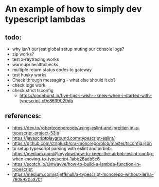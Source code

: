 # An example of how to simply dev typescript lambdas

## todo:

 * why isn't our jest global setup muting our console logs?
 * zip works?
 * test x-raytracing works
 * warmup/ healthchecks
 * multiple return status codes to gateway
 * test husky works
 * Check through messaging - what else should it do?
 * check logs work
 * check strict tsconfig
    * https://codeburst.io/five-tips-i-wish-i-knew-when-i-started-with-typescript-c9e8609029db

## references:

 * https://dev.to/robertcoopercode/using-eslint-and-prettier-in-a-typescript-project-53jb
 * https://javascriptplayground.com/typescript-eslint/
 * https://github.com/ctrlplusb/cra-monorepo/blob/master/tsconfig.json
 * to setup typescript parsing with eslint and airbnb: https://medium.com/@myylow/how-to-keep-the-airbnb-eslint-config-when-moving-to-typescript-1abb26adb5c6
 * https://scotch.io/@nwayve/how-to-build-a-lambda-function-in-typescript
 * https://medium.com/@jeffkhull/a-typescript-monorepo-without-lerna-7805920c370f
